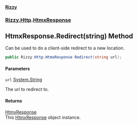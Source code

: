 #### [Rizzy](index 'index')
### [Rizzy.Http](Rizzy.Http 'Rizzy.Http').[HtmxResponse](Rizzy.Http.HtmxResponse 'Rizzy.Http.HtmxResponse')

## HtmxResponse.Redirect(string) Method

Can be used to do a client-side redirect to a new location.

```csharp
public Rizzy.Http.HtmxResponse Redirect(string url);
```
#### Parameters

<a name='Rizzy.Http.HtmxResponse.Redirect(string).url'></a>

`url` [System.String](https://docs.microsoft.com/en-us/dotnet/api/System.String 'System.String')

The url to redirect to.

#### Returns
[HtmxResponse](Rizzy.Http.HtmxResponse 'Rizzy.Http.HtmxResponse')  
This [HtmxResponse](Rizzy.Http.HtmxResponse 'Rizzy.Http.HtmxResponse') object instance.